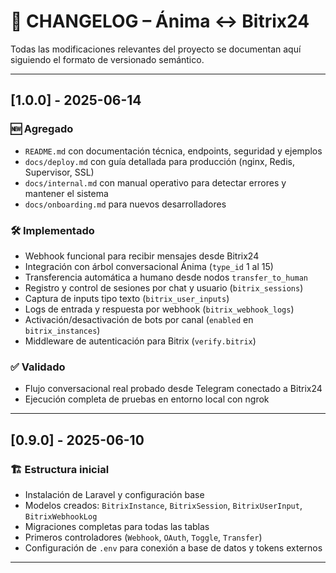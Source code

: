 # 📓 CHANGELOG – Ánima ↔ Bitrix24

Todas las modificaciones relevantes del proyecto se documentan aquí siguiendo el formato de versionado semántico.

---

## [1.0.0] - 2025-06-14

### 🆕 Agregado

- `README.md` con documentación técnica, endpoints, seguridad y ejemplos
- `docs/deploy.md` con guía detallada para producción (nginx, Redis, Supervisor, SSL)
- `docs/internal.md` con manual operativo para detectar errores y mantener el sistema
- `docs/onboarding.md` para nuevos desarrolladores

### 🛠️ Implementado

- Webhook funcional para recibir mensajes desde Bitrix24
- Integración con árbol conversacional Ánima (`type_id` 1 al 15)
- Transferencia automática a humano desde nodos `transfer_to_human`
- Registro y control de sesiones por chat y usuario (`bitrix_sessions`)
- Captura de inputs tipo texto (`bitrix_user_inputs`)
- Logs de entrada y respuesta por webhook (`bitrix_webhook_logs`)
- Activación/desactivación de bots por canal (`enabled` en `bitrix_instances`)
- Middleware de autenticación para Bitrix (`verify.bitrix`)

### ✅ Validado

- Flujo conversacional real probado desde Telegram conectado a Bitrix24
- Ejecución completa de pruebas en entorno local con ngrok

---

## [0.9.0] - 2025-06-10

### 🏗️ Estructura inicial

- Instalación de Laravel y configuración base
- Modelos creados: `BitrixInstance`, `BitrixSession`, `BitrixUserInput`, `BitrixWebhookLog`
- Migraciones completas para todas las tablas
- Primeros controladores (`Webhook`, `OAuth`, `Toggle`, `Transfer`)
- Configuración de `.env` para conexión a base de datos y tokens externos

---
